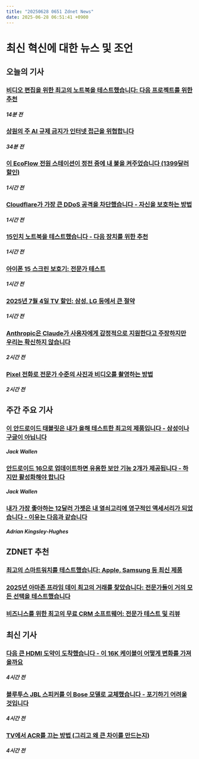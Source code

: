 ```yaml
---
title: "20250628 0651 Zdnet News"
date: 2025-06-28 06:51:41 +0900
---
```


# 최신 혁신에 대한 뉴스 및 조언
## 오늘의 기사
### [비디오 편집을 위한 최고의 노트북을 테스트했습니다: 다음 프로젝트를 위한 추천](https://www.zdnet.com/article/best-laptop-for-video-editing/)
##### 14분 전
### [상원의 주 AI 규제 금지가 인터넷 접근을 위협합니다](https://www.zdnet.com/article/how-the-senates-ban-on-state-ai-regulation-imperils-internet-access/)
##### 34분 전
### [이 EcoFlow 전원 스테이션이 정전 중에 내 불을 켜주었습니다 (1399달러 할인)](https://www.zdnet.com/home-and-office/energy/this-ecoflow-power-station-just-kept-my-lights-on-during-an-outage-and-its-1399-off/)
##### 1시간 전
### [Cloudflare가 가장 큰 DDoS 공격을 차단했습니다 - 자신을 보호하는 방법](https://www.zdnet.com/article/cloudflare-blocks-largest-ddos-attack-heres-how-to-protect-yourself/)
##### 1시간 전
### [15인치 노트북을 테스트했습니다 - 다음 장치를 위한 추천](https://www.zdnet.com/article/best-15-inch-laptop/)
##### 1시간 전
### [아이폰 15 스크린 보호기: 전문가 테스트](https://www.zdnet.com/article/best-iphone-15-screen-protectors/)
##### 1시간 전
### [2025년 7월 4일 TV 할인: 삼성, LG 등에서 큰 절약](https://www.zdnet.com/home-and-office/home-entertainment/best-july-4th-tv-deals-2025/)
##### 1시간 전
### [Anthropic은 Claude가 사용자에게 감정적으로 지원한다고 주장하지만 우리는 확신하지 않습니다](https://www.zdnet.com/article/anthropic-says-claude-helps-emotionally-support-users-were-not-convinced/)
##### 2시간 전
### [Pixel 전화로 전문가 수준의 사진과 비디오를 촬영하는 방법](https://www.zdnet.com/article/how-your-pixel-phone-can-now-help-you-shoot-expert-level-photos-and-video/)
##### 2시간 전

## 주간 주요 기사
### [이 안드로이드 태블릿은 내가 올해 테스트한 최고의 제품입니다 - 삼성이나 구글이 아닙니다](https://www.zdnet.com/article/this-android-tablet-is-the-best-ive-tested-all-year-and-its-not-by-samsung-or-google/)
##### Jack Wallen
### [안드로이드 16으로 업데이트하면 유용한 보안 기능 2개가 제공됩니다 - 하지만 활성화해야 합니다](https://www.zdnet.com/article/updating-to-android-16-gives-you-2-useful-security-features-but-you-need-to-enable-them/)
##### Jack Wallen
### [내가 가장 좋아하는 12달러 가젯은 내 열쇠고리에 영구적인 액세서리가 되었습니다 - 이유는 다음과 같습니다](https://www.zdnet.com/article/my-favorite-12-gadget-has-become-a-permanent-accessory-on-my-keychain-heres-why/)
##### Adrian Kingsley-Hughes

## ZDNET 추천
### [최고의 스마트워치를 테스트했습니다: Apple, Samsung 등 최신 제품](https://www.zdnet.com/article/best-smartwatch/)
##### 
### [2025년 아마존 프라임 데이 최고의 거래를 찾았습니다: 전문가들이 거의 모든 선택을 테스트했습니다](https://www.zdnet.com/article/best-amazon-prime-day-deals-2025/)
##### 
### [비즈니스를 위한 최고의 무료 CRM 소프트웨어: 전문가 테스트 및 리뷰](https://www.zdnet.com/article/best-free-crm-software/)
##### 

## 최신 기사
### [다음 큰 HDMI 도약이 도착했습니다 - 이 16K 케이블이 어떻게 변화를 가져올까요](https://www.zdnet.com/home-and-office/home-entertainment/the-next-big-hdmi-leap-has-arrived-heres-how-these-16k-cables-will-shake-things-up/)
##### 4시간 전
### [블루투스 JBL 스피커를 이 Bose 모델로 교체했습니다 - 포기하기 어려울 것입니다](https://www.zdnet.com/home-and-office/home-entertainment/i-replaced-my-bluetooth-jbl-speaker-for-this-bose-model-and-itll-be-hard-to-give-it-up/)
##### 4시간 전
### [TV에서 ACR를 끄는 방법 (그리고 왜 큰 차이를 만드는지)](https://www.zdnet.com/home-and-office/home-entertainment/how-to-turn-off-acr-on-your-tv-and-why-it-make-such-a-big-difference/)
##### 4시간 전
